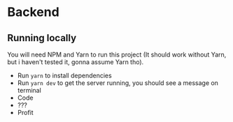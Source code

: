 # Backend

## Running locally

You will need NPM and Yarn to run this project (It should work without Yarn, but i haven't tested it, gonna assume Yarn tho).

- Run `yarn` to install dependencies
- Run `yarn dev` to get the server running, you should see a message on terminal
- Code
- ???
- Profit
